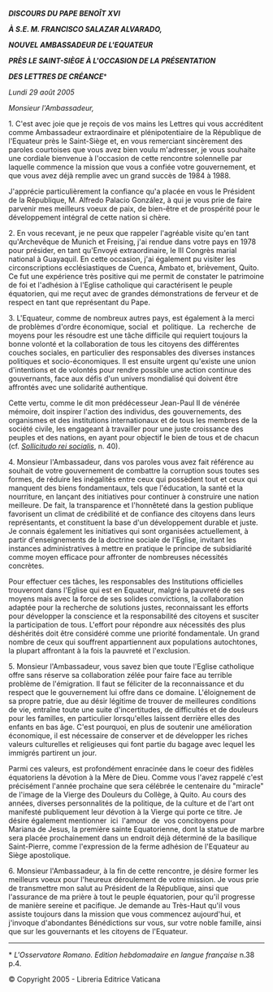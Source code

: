***DISCOURS DU PAPE BENOÎT XVI***

***À S.E. M. FRANCISCO SALAZAR ALVARADO,***

***NOUVEL AMBASSADEUR DE L'EQUATEUR***

***PRÈS LE SAINT-SIÈGE À L'OCCASION DE LA PRÉSENTATION***

***DES LETTRES DE CRÉANCE***\*

*Lundi* *29 août 2005*

*Monsieur l'Ambassadeur,*

1\. C'est avec joie que je reçois de vos mains les Lettres qui vous accréditent comme Ambassadeur extraordinaire et plénipotentiaire de la République de l'Equateur près le Saint-Siège et, en vous remerciant sincèrement des paroles courtoises que vous avez bien voulu m'adresser, je vous souhaite une cordiale bienvenue à l'occasion de cette rencontre solennelle par laquelle commence la mission que vous a confiée votre gouvernement, et que vous avez déjà remplie avec un grand succès de 1984 à 1988.

J'apprécie particulièrement la confiance qu'a placée en vous le Président de la République, M. Alfredo Palacio González, à qui je vous prie de faire parvenir mes meilleurs voeux de paix, de bien-être et de prospérité pour le développement intégral de cette nation si chère.

2\. En vous recevant, je ne peux que rappeler l'agréable visite qu'en tant qu'Archevêque de Munich et Freising, j'ai rendue dans votre pays en 1978 pour présider, en tant qu'Envoyé extraordinaire, le III Congrès marial national à Guayaquil. En cette occasion, j'ai également pu visiter les circonscriptions ecclésiastiques de Cuenca, Ambato et, brièvement, Quito. Ce fut une expérience très positive qui me permit de constater le patrimoine de foi et l'adhésion à l'Eglise catholique qui caractérisent le peuple équatorien, qui me reçut avec de grandes démonstrations de ferveur et de respect en tant que représentant du Pape.

3\. L'Equateur, comme de nombreux autres pays, est également à la merci de problèmes d'ordre économique, social  et  politique.  La  recherche  de moyens pour les résoudre est une tâche difficile qui requiert toujours la bonne volonté et la collaboration de tous les citoyens des différentes couches sociales, en particulier des responsables des diverses instances politiques et socio-économiques. Il est ensuite urgent qu'existe une union d'intentions et de volontés pour rendre possible une action continue des gouvernants, face aux défis d'un univers mondialisé qui doivent être affrontés avec une solidarité authentique.

Cette vertu, comme le dit mon prédécesseur Jean-Paul II de vénérée mémoire, doit inspirer l'action des individus, des gouvernements, des organismes et des institutions internationaux et de tous les membres de la société civile, les engageant à travailler pour une juste croissance des peuples et des nations, en ayant pour objectif le bien de tous et de chacun (cf. *[Sollicitudo rei socialis](http://www.vatican.va/edocs/FRA0079/_INDEX.HTM)*, n. 40).

4\. Monsieur l'Ambassadeur, dans vos paroles vous avez fait référence au souhait de votre gouvernement de combattre la corruption sous toutes ses formes, de réduire les inégalités entre ceux qui possèdent tout et ceux qui manquent des biens fondamentaux, tels que l'éducation, la santé et la nourriture, en lançant des initiatives pour continuer à construire une nation meilleure. De fait, la transparence et l'honnêteté dans la gestion publique favorisent un climat de crédibilité et de confiance des citoyens dans leurs représentants, et constituent la base d'un développement durable et juste. Je connais également les initiatives qui sont organisées actuellement, à partir d'enseignements de la doctrine sociale de l'Eglise, invitant les instances administratives à mettre en pratique le principe de subsidiarité comme moyen efficace pour affronter de nombreuses nécessités concrètes.

Pour effectuer ces tâches, les responsables des Institutions officielles trouveront dans l'Eglise qui est en Equateur, malgré la pauvreté de ses moyens mais avec la force de ses solides convictions, la collaboration adaptée pour la recherche de solutions justes, reconnaissant les efforts pour développer la conscience et la responsabilité des citoyens et susciter la participation de tous. L'effort pour répondre aux nécessités des plus déshérités doit être considéré comme une priorité fondamentale. Un grand nombre de ceux qui souffrent appartiennent aux populations autochtones, la plupart affrontant à la fois la pauvreté et l'exclusion.

5\. Monsieur l'Ambassadeur, vous savez bien que toute l'Eglise catholique offre sans réserve sa collaboration zélée pour faire face au terrible problème de l'émigration. Il faut se féliciter de la reconnaissance et du respect que le gouvernement lui offre dans ce domaine. L'éloignement de sa propre patrie, due au désir légitime de trouver de meilleures conditions de vie, entraîne toute une suite d'incertitudes, de difficultés et de douleurs pour les familles, en particulier lorsqu'elles laissent derrière elles des enfants en bas âge. C'est pourquoi, en plus de soutenir une amélioration économique, il est nécessaire de conserver et de développer les riches valeurs culturelles et religieuses qui font partie du bagage avec lequel les immigrés partirent un jour.

Parmi ces valeurs, est profondément enracinée dans le coeur des fidèles équatoriens la dévotion à la Mère de Dieu. Comme vous l'avez rappelé c'est précisément l'année prochaine que sera célébrée le centenaire du "miracle" de l'image de la Vierge des Douleurs du Collège, à Quito. Au cours des années, diverses personnalités de la politique, de la culture et de l'art ont manifesté publiquement leur dévotion à la Vierge qui porte ce titre. Je désire également mentionner  ici  l'amour  de  vos concitoyens pour Mariana de Jesus, la première sainte Equatorienne, dont la statue de marbre sera placée prochainement dans un endroit déjà déterminé de la basilique Saint-Pierre, comme l'expression de la ferme adhésion de l'Equateur au Siège apostolique.

6\. Monsieur l'Ambassadeur, à la fin de cette rencontre, je désire former les meilleurs voeux pour l'heureux déroulement de votre mission. Je vous prie de transmettre mon salut au Président de la République, ainsi que l'assurance de ma prière à tout le peuple équatorien, pour qu'il progresse de manière sereine et pacifique. Je demande au Très-Haut qu'il vous assiste toujours dans la mission que vous commencez aujourd'hui, et j'invoque d'abondantes Bénédictions sur vous, sur votre noble famille, ainsi que sur les gouvernants et les citoyens de l'Equateur.

* * *

\* *L'Osservatore Romano. Edition hebdomadaire en langue française* n.38 p.4.

© Copyright 2005 - Libreria Editrice Vaticana